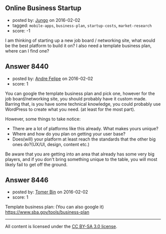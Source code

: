 ## Online Business Startup

- posted by: [Jungo](https://stackexchange.com/users/7759224/jungo) on 2016-02-02
- tagged: `mobile-apps`, `business-plan`, `startup-costs`, `market-research`
- score: -1

<p>I am thinking of starting up a new job board / networking site, what would be the best platform to build it on? I also need a template business plan, where can I find one?</p>



## Answer 8440

- posted by: [Andre Felipe](https://stackexchange.com/users/4573388/andre-felipe) on 2016-02-02
- score: 1

<p>You can google the template business plan and pick one, however for the job board/networking site, you should probably have it custom made. Barring that, is you have some technical knowledge, you could probably use WordPress to create what you need. (at least for the most part).</p>

<p>However, some things to take notice:</p>

<ul>
<li>There are a lot of platforms like this already. What makes yours unique?</li>
<li>Where and how do you plan on getting your user base?</li>
<li>Does(will) your platform at least reach the standards that the other big ones do?(UX/UI, design, content etc.)</li>
</ul>

<p>Be aware that you are getting into an area that already has some very big players, and if you don't bring something unique to the table, you will most likely fail to get off the ground.</p>



## Answer 8446

- posted by: [Tomer Bin](https://stackexchange.com/users/7630882/tomer-bin) on 2016-02-02
- score: 1

<p>Template business plan: (You can also google it)
<a href="https://www.sba.gov/tools/business-plan" rel="nofollow">https://www.sba.gov/tools/business-plan</a></p>




---

All content is licensed under the [CC BY-SA 3.0 license](https://creativecommons.org/licenses/by-sa/3.0/).

